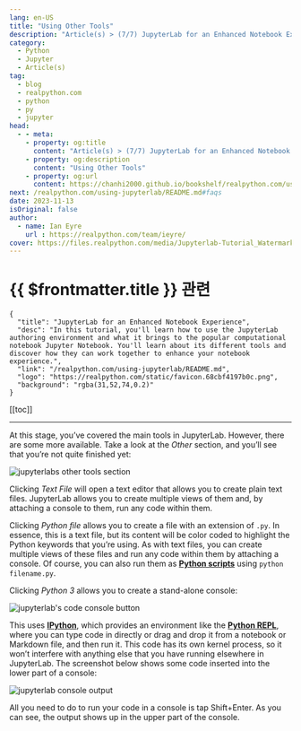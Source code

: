 ```yaml
---
lang: en-US
title: "Using Other Tools"
description: "Article(s) > (7/7) JupyterLab for an Enhanced Notebook Experience"
category:
  - Python
  - Jupyter
  - Article(s)
tag:
  - blog
  - realpython.com
  - python
  - py
  - jupyter
head:
  - - meta:
    - property: og:title
      content: "Article(s) > (7/7) JupyterLab for an Enhanced Notebook Experience"
    - property: og:description
      content: "Using Other Tools"
    - property: og:url
      content: https://chanhi2000.github.io/bookshelf/realpython.com/using-jupyterlab/using-other-tools.html
next: /realpython.com/using-jupyterlab/README.md#faqs
date: 2023-11-13
isOriginal: false
author:
  - name: Ian Eyre
    url : https://realpython.com/team/ieyre/
cover: https://files.realpython.com/media/Jupyterlab-Tutorial_Watermarked.e68ba3554953.jpg
---
```


# {{ $frontmatter.title }} 관련

```component VPCard
{
  "title": "JupyterLab for an Enhanced Notebook Experience",
  "desc": "In this tutorial, you'll learn how to use the JupyterLab authoring environment and what it brings to the popular computational notebook Jupyter Notebook. You'll learn about its different tools and discover how they can work together to enhance your notebook experience.",
  "link": "/realpython.com/using-jupyterlab/README.md",
  "logo": "https://realpython.com/static/favicon.68cbf4197b0c.png",
  "background": "rgba(31,52,74,0.2)"
}
```

[[toc]]

---

<SiteInfo
  name="JupyterLab for an Enhanced Notebook Experience"
  desc="In this tutorial, you'll learn how to use the JupyterLab authoring environment and what it brings to the popular computational notebook Jupyter Notebook. You'll learn about its different tools and discover how they can work together to enhance your notebook experience."
  url="https://realpython.com/using-jupyterlab#using-other-tools"
  logo="https://realpython.com/static/favicon.68cbf4197b0c.png"
  preview="https://files.realpython.com/media/Jupyterlab-Tutorial_Watermarked.e68ba3554953.jpg"/>

At this stage, you’ve covered the main tools in JupyterLab. However, there are some more available. Take a look at the *Other* section, and you’ll see that you’re not quite finished yet:

![jupyterlabs other tools section](https://files.realpython.com/media/ie-other-toolsCR.68e4c69aca60.png)

Clicking *Text File* will open a text editor that allows you to create plain text files. JupyterLab allows you to create multiple views of them and, by attaching a console to them, run any code within them.

Clicking *Python file* allows you to create a file with an extension of <VPIcon icon="fa-brands fa-python"/>`.py`. In essence, this is a text file, but its content will be color coded to highlight the Python keywords that you’re using. As with text files, you can create multiple views of these files and run any code within them by attaching a console. Of course, you can also run them as [**Python scripts**](/realpython.com/run-python-scripts.md) using `python filename.py`.

Clicking *Python 3* allows you to create a stand-alone console:

![jupyterlab's code console button](https://files.realpython.com/media/ie-code-console-buttonCR.c5a7ae7d3f7a.png)

This uses [**IPython**](/realpython.com/ipython-interactive-python-shell.md), which provides an environment like the [**Python REPL**](/realpython.com/python-repl/README.md), where you can type code in directly or drag and drop it from a notebook or Markdown file, and then run it. This code has its own kernel process, so it won’t interfere with anything else that you have running elsewhere in JupyterLab. The screenshot below shows some code inserted into the lower part of a console:

![jupyterlab console output](https://files.realpython.com/media/ie-console-outputCR.aef5bb5eb354.png)

All you need to do to run your code in a console is tap Shift+Enter. As you can see, the output shows up in the upper part of the console.
